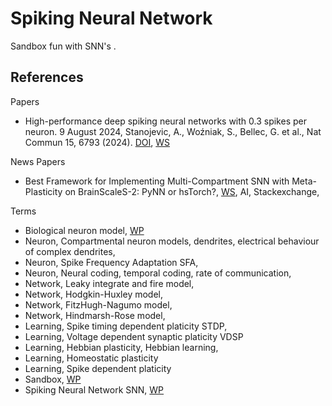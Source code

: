 # Spiking Neural Network

Sandbox fun with SNN's .

## References

Papers
* High-performance deep spiking neural networks with 0.3 spikes per neuron. 9 August 2024, Stanojevic, A., Woźniak, S., Bellec, G. et al., Nat Commun 15, 6793 (2024). [DOI](https://doi.org/10.1038/s41467-024-51110-5), [WS](https://www.nature.com/articles/s41467-024-51110-5)

News Papers
* Best Framework for Implementing Multi-Compartment SNN with Meta-Plasticity on BrainScaleS-2: PyNN or hsTorch?, [WS](https://ai.stackexchange.com/questions/46942/best-framework-for-implementing-multi-compartment-snn-with-meta-plasticity-on-br), AI, Stackexchange, 

Terms
* Biological neuron model, [WP](https://en.wikipedia.org/wiki/Biological_neuron_model)
* Neuron, Compartmental neuron models, dendrites, electrical behaviour of complex dendrites,
* Neuron, Spike Frequency Adaptation SFA, 
* Neuron, Neural coding, temporal coding, rate of communication, 
* Network, Leaky integrate and fire model, 
* Network, Hodgkin-Huxley model,
* Network, FitzHugh-Nagumo model, 
* Network, Hindmarsh-Rose model, 
* Learning, Spike timing dependent platicity STDP,
* Learning, Voltage dependent synaptic platicity VDSP
* Learning, Hebbian plasticity, Hebbian learning,
* Learning, Homeostatic plasticity
* Learning, Spike dependent platicity
* Sandbox, [WP](https://en.wikipedia.org/wiki/Sandbox_(software_development))
* Spiking Neural Network SNN, [WP](https://en.wikipedia.org/wiki/Spiking_neural_network)


